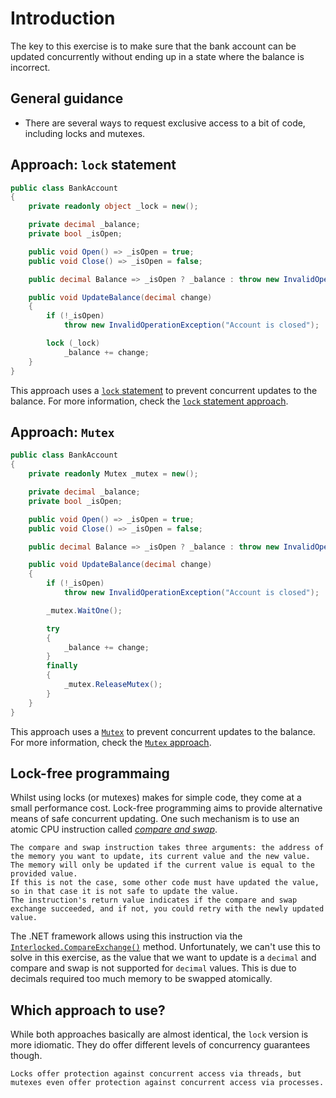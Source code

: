 # Introduction

The key to this exercise is to make sure that the bank account can be updated concurrently without ending up in a state where the balance is incorrect.

## General guidance

- There are several ways to request exclusive access to a bit of code, including locks and mutexes.

## Approach: `lock` statement

```csharp
public class BankAccount
{
    private readonly object _lock = new();

    private decimal _balance;
    private bool _isOpen;

    public void Open() => _isOpen = true;
    public void Close() => _isOpen = false;

    public decimal Balance => _isOpen ? _balance : throw new InvalidOperationException();

    public void UpdateBalance(decimal change)
    {
        if (!_isOpen)
            throw new InvalidOperationException("Account is closed");

        lock (_lock)
            _balance += change;
    }
}
```

This approach uses a [`lock` statement][lock-statement] to prevent concurrent updates to the balance.
For more information, check the [`lock` statement approach][approach-lock-statement].

## Approach: `Mutex`

```csharp
public class BankAccount
{
    private readonly Mutex _mutex = new();

    private decimal _balance;
    private bool _isOpen;

    public void Open() => _isOpen = true;
    public void Close() => _isOpen = false;

    public decimal Balance => _isOpen ? _balance : throw new InvalidOperationException();

    public void UpdateBalance(decimal change)
    {
        if (!_isOpen)
            throw new InvalidOperationException("Account is closed");

        _mutex.WaitOne();

        try
        {
            _balance += change;
        }
        finally
        {
            _mutex.ReleaseMutex();
        }
    }
}
```

This approach uses a [`Mutex`][mutex] to prevent concurrent updates to the balance.
For more information, check the [`Mutex` approach][approach-mutex].

## Lock-free programmaing

Whilst using locks (or mutexes) makes for simple code, they come at a small performance cost.
Lock-free programming aims to provide alternative means of safe concurrent updating.
One such mechanism is to use an atomic CPU instruction called [_compare and swap_][compare-and-swap].

```exercism/note
The compare and swap instruction takes three arguments: the address of the memory you want to update, its current value and the new value.
The memory will only be updated if the current value is equal to the provided value.
If this is not the case, some other code must have updated the value, so in that case it is not safe to update the value.
The instruction's return value indicates if the compare and swap exchange succeeded, and if not, you could retry with the newly updated value.
```

The .NET framework allows using this instruction via the [`Interlocked.CompareExchange()`][interlocked.compare-exchange] method.
Unfortunately, we can't use this to solve in this exercise, as the value that we want to update is a `decimal` and compare and swap is not supported for `decimal` values.
This is due to decimals required too much memory to be swapped atomically.

## Which approach to use?

While both approaches basically are almost identical, the `lock` version is more idiomatic.
They do offer different levels of concurrency guarantees though.

```exercism/caution
Locks offer protection against concurrent access via threads, but mutexes even offer protection against concurrent access via processes.
```

[approach-lock-statement]: https://exercism.org/tracks/csharp/exercises/bank-account/approaches/lock-statement
[approach-mutex]: https://exercism.org/tracks/csharp/exercises/bank-account/approaches/mutex
[lock-statement]: https://learn.microsoft.com/en-us/dotnet/csharp/language-reference/statements/lock
[mutex]: https://learn.microsoft.com/en-us/dotnet/api/system.threading.mutex
[interlocked.compare-exchange]: https://learn.microsoft.com/en-us/dotnet/api/system.threading.interlocked.compareexchange
[compare-and-swap]: https://en.wikipedia.org/wiki/Compare-and-swap

